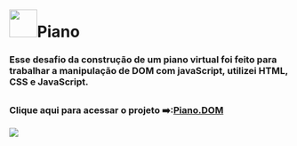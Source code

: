 <h1><img src="https://raw.githubusercontent.com/gist/CamysN/75b7251a26ce59b575472e1c21820969/raw/d94a4cd337722c50c3cb8c3cc18e47b6e51a9761/logo.Piano.svg" width="50px"/>Piano</h1>
<h3>Esse desafio da construção de um piano virtual foi feito para trabalhar a manipulação de DOM com javaScript, utilizei HTML, CSS e JavaScript.</h3>
  
##
  
<h3>Clique aqui para acessar o projeto ➡️:<a href="https://camysn.github.io/Piano.DOM/">Piano.DOM</h3>
<img src="https://raw.githubusercontent.com/gist/CamysN/6a33540753d55677039577bc8617ac2f/raw/b1f6876bacc2957ebeccf426c1d942d81d61c57b/Piano.DOM.svg"/>
